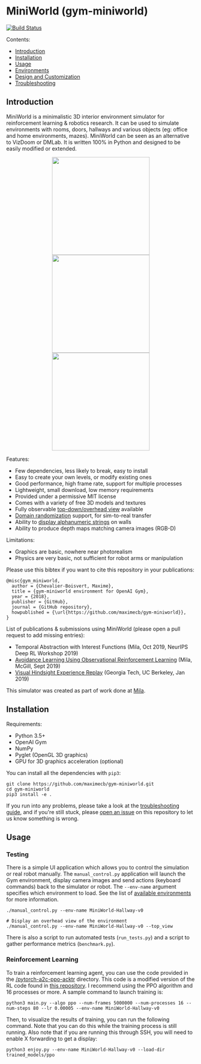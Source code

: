 # MiniWorld (gym-miniworld)

[![Build Status](https://travis-ci.org/maximecb/gym-miniworld.svg?branch=master)](https://travis-ci.org/maximecb/gym-miniworld)

Contents:
- [Introduction](#introduction)
- [Installation](#installation)
- [Usage](#usage)
- [Environments](docs/environments.md)
- [Design and Customization](docs/design.md)
- [Troubleshooting](docs/troubleshooting.md)

## Introduction

MiniWorld is a minimalistic 3D interior environment simulator for reinforcement
learning &amp; robotics research. It can be used to simulate environments with
rooms, doors, hallways and various objects (eg: office and home environments, mazes).
MiniWorld can be seen as an alternative to VizDoom or DMLab. It is written
100% in Python and designed to be easily modified or extended.

<p align="center">
<img src="images/maze_top_view.jpg" width=260></img>
<img src="images/sidewalk_0.jpg" width=260></img>
<img src="images/collecthealth_0.jpg" width=260></img>
</p>

Features:
- Few dependencies, less likely to break, easy to install
- Easy to create your own levels, or modify existing ones
- Good performance, high frame rate, support for multiple processes
- Lightweight, small download, low memory requirements
- Provided under a permissive MIT license
- Comes with a variety of free 3D models and textures
- Fully observable [top-down/overhead view](images/maze_top_view.jpg) available
- [Domain randomization](https://blog.openai.com/generalizing-from-simulation/) support, for sim-to-real transfer
- Ability to [display alphanumeric strings](images/textframe.jpg) on walls
- Ability to produce depth maps matching camera images (RGB-D)

Limitations:
- Graphics are basic, nowhere near photorealism
- Physics are very basic, not sufficient for robot arms or manipulation

Please use this bibtex if you want to cite this repository in your publications:

```
@misc{gym_miniworld,
  author = {Chevalier-Boisvert, Maxime},
  title = {gym-miniworld environment for OpenAI Gym},
  year = {2018},
  publisher = {GitHub},
  journal = {GitHub repository},
  howpublished = {\url{https://github.com/maximecb/gym-miniworld}},
}
```

List of publications & submissions using MiniWorld (please open a pull request to add missing entries):
- Temporal Abstraction with Interest Functions (Mila, Oct 2019, NeurIPS Deep RL Workshop 2019)
- [Avoidance Learning Using Observational Reinforcement Learning](https://arxiv.org/abs/1909.11228) (Mila, McGill, Sept 2019)
- [Visual Hindsight Experience Replay](https://arxiv.org/pdf/1901.11529.pdf) (Georgia Tech, UC Berkeley, Jan 2019)

This simulator was created as part of work done at [Mila](https://mila.quebec/).

## Installation

Requirements:
- Python 3.5+
- OpenAI Gym
- NumPy
- Pyglet (OpenGL 3D graphics)
- GPU for 3D graphics acceleration (optional)

You can install all the dependencies with `pip3`:

```
git clone https://github.com/maximecb/gym-miniworld.git
cd gym-miniworld
pip3 install -e .
```

If you run into any problems, please take a look at the [troubleshooting guide](docs/troubleshooting.md), and if you're still stuck, please
[open an issue](https://github.com/maximecb/gym-miniworld/issues) on this
repository to let us know something is wrong.

## Usage

### Testing

There is a simple UI application which allows you to control the simulation or real robot manually. The `manual_control.py` application will launch the Gym environment, display camera images and send actions (keyboard commands) back to the simulator or robot. The `--env-name` argument specifies which environment to load. See the list of [available environments](docs/environments.md) for more information.

```
./manual_control.py --env-name MiniWorld-Hallway-v0

# Display an overhead view of the environment
./manual_control.py --env-name MiniWorld-Hallway-v0 --top_view
```

There is also a script to run automated tests (`run_tests.py`) and a script to gather performance metrics (`benchmark.py`).

### Reinforcement Learning

To train a reinforcement learning agent, you can use the code provided in the [/pytorch-a2c-ppo-acktr](/pytorch-a2c-ppo-acktr) directory. This code is a modified version of the RL code found in [this repository](https://github.com/ikostrikov/pytorch-a2c-ppo-acktr). I recommend using the PPO algorithm and 16 processes or more. A sample command to launch training is:

```
python3 main.py --algo ppo --num-frames 5000000 --num-processes 16 --num-steps 80 --lr 0.00005 --env-name MiniWorld-Hallway-v0
```

Then, to visualize the results of training, you can run the following command. Note that you can do this while the training process is still running. Also note that if you are running this through SSH, you will need to enable X forwarding to get a display:

```
python3 enjoy.py --env-name MiniWorld-Hallway-v0 --load-dir trained_models/ppo
```
